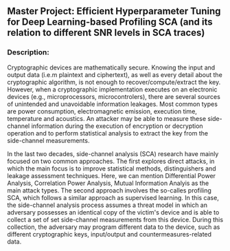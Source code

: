 ## Master Project: Efficient Hyperparameter Tuning for Deep Learning-based Profiling SCA (and its relation to different SNR levels in SCA traces)

### Description:

Cryptographic devices are mathematically secure. Knowing the input and output data (i.e.m plaintext and ciphertext), as well as every detail about the cryptographic 
algorithm, is not enough to recover/compute/extract the key. However, when a cryptographic implementation executes on an electronic devices (e.g., microprocessors, microcontrolers),
there are several sources of unintended and unavoidable information leakages. Most common types are power consumption, electromagnetic emission, execution time, temperature and acoustics.
An attacker may be able to measure these side-channel information during the execution of encryption or decryption operation and to perform statistical analysis to extract the key from 
the side-channel measurements.  

In the last two decades, side-channel analysis (SCA) research have mainly focused on two common approaches. 
The first explores direct attacks, in which the main focus is to improve statistical methods, distinguishers and leakage assessment 
techniques. Here, we can mention Differential Power Analysis, Correlation Power Analysis, Mutual Information Analyis as the main attack
types. The second approach involves the so-calles profiling SCA, which follows a similar approach as supervised learning. In this case, the 
side-channel analysis process assumes a threat model in which an adversary possesses an identical copy of the victim's device and is able to 
collect a set of set side-channel measurements from this device. During this collection, the adversary may program different data to the device,
such as different cryptographic keys, input/output and countermeasures-related data. 

